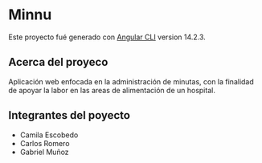# Minnu

Este proyecto fué generado con [Angular CLI](https://github.com/angular/angular-cli) version 14.2.3.

## Acerca del proyeco

Aplicación web enfocada en la administración de minutas, con la finalidad de apoyar la labor en las areas de alimentación de un hospital.

## Integrantes del poyecto

 * Camila Escobedo
 * Carlos Romero
 * Gabriel Muñoz

